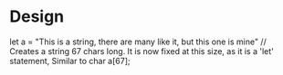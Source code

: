 # Design


let a = "This is a string, there are many like it, but this one is mine" // Creates a string 67 chars long. It is now fixed at this size, as it is a 'let' statement, Similar to char a[67];